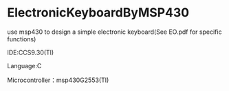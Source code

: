# ElectronicKeyboardByMSP430
use msp430 to design a simple electronic keyboard(See EO.pdf for specific functions) 

IDE:CCS9.30(TI)

Language:C

Microcontroller：msp430G2553(TI)
